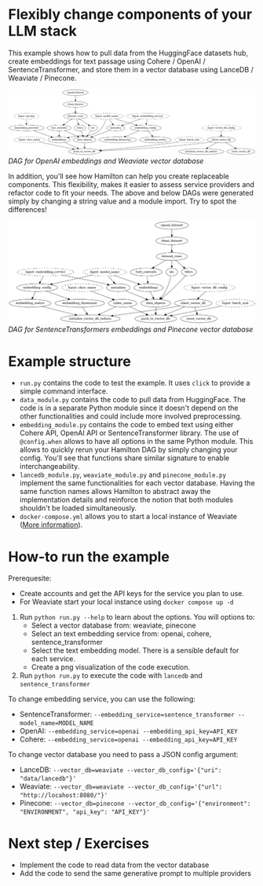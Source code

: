 # Flexibly change components of your LLM stack

This example shows how to pull data from the HuggingFace datasets hub, create embeddings for text passage using Cohere / OpenAI / SentenceTransformer, and store them in a vector database using LanceDB / Weaviate / Pinecone.

![](./weaviate_dag.png)
*DAG for OpenAI embeddings and Weaviate vector database*

In addition, you'll see how Hamilton can help you create replaceable components. This flexibility, makes it easier to assess service providers and refactor code to fit your needs. The above and below DAGs were generated simply by changing a string value and a module import. Try to spot the differences! 

![](./pinecone_dag.png)
*DAG for SentenceTransformers embeddings and Pinecone vector database*

# Example structure
- `run.py` contains the code to test the example. It uses `click` to provide a simple command interface. 
- `data_module.py` contains the code to pull data from HuggingFace. The code is in a separate Python module since it doesn't depend on the other functionalities and could include more involved preprocessing.
- `embedding_module.py` contains the code to embed text using either Cohere API, OpenAI API or SentenceTransformer library. The use of `@config.when` allows to have all options in the same Python module. This allows to quickly rerun your Hamilton DAG by simply changing your config. You'll see that functions share similar signature to enable interchangeability.
- `lancedb_module.py`, `weaviate_module.py` and `pinecone_module.py` implement the same functionalities for each vector database. Having the same function names allows Hamilton to abstract away the implementation details and reinforce the notion that both modules shouldn't be loaded simultaneously.
- `docker-compose.yml` allows you to start a local instance of Weaviate ([More information](https://weaviate.io/developers/weaviate/installation/docker-compose)).

# How-to run the example
Prerequesite:
- Create accounts and get the API keys for the service you plan to use.
- For Weaviate start your local instance using `docker compose up -d`
1. Run `python run.py --help` to learn about the options. You will options to:
    - Select a vector database from: weaviate, pinecone
    - Select an text embedding service from: openai, cohere, sentence_transformer
    - Select the text embedding model. There is a sensible default for each service.
    - Create a png visualization of the code execution.
2. Run `python run.py` to execute the code with `lancedb` and `sentence_transformer`

To change embedding service, you can use the following:
- SentenceTransformer: `--embedding_service=sentence_transformer --model_name=MODEL_NAME`
- OpenAI: `--embedding_service=openai --embedding_api_key=API_KEY`
- Cohere: `--embedding_service=openai --embedding_api_key=API_KEY`

To change vector database you need to pass a JSON config argument:
- LanceDB: `--vector_db=weaviate --vector_db_config='{"uri": "data/lancedb"}'`
- Weaviate: `--vector_db=weaviate --vector_db_config='{"url": "http://locahost:8080/"}'`
- Pinecone: `--vector_db=pinecone --vector_db_config='{"environment": "ENVIRONMENT", "api_key": "API_KEY"}'`

# Next step / Exercises
- Implement the code to read data from the vector database
- Add the code to send the same generative prompt to multiple providers 

